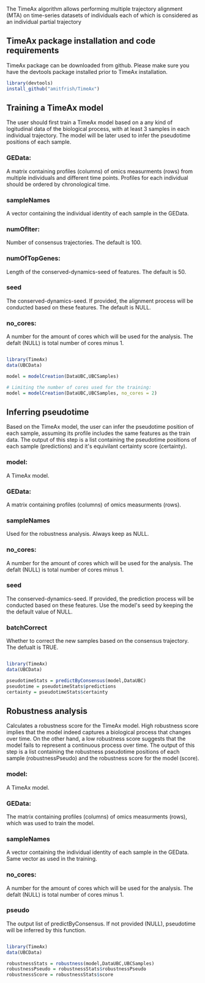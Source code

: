 The TimeAx algorithm allows performing multiple trajectory alignment (MTA) on time-series datasets of individuals each of which is considered as an individual partial trajectory

## TimeAx package installation and code requirements
TimeAx package can be downloaded from github. Please make sure you have the devtools package installed prior to TimeAx installation.

```R
library(devtools)
install_github("amitfrish/TimeAx")
```

## Training a TimeAx model
The user should first train a TimeAx model based on a any kind of logitudinal data of the biological process, with at least 3 samples in each individual trajectory. The model will be later used to infer the pseudotime positions of each sample.

### GEData: 
A matrix containing profiles (columns) of omics measurments (rows) from multiple individuals and different time points. Profiles for each individual should be ordered by chronological time.
### sampleNames 
A vector containing the individual identity of each sample in the GEData.
### numOfIter: 
Number of consensus trajectories. The default is 100.
### numOfTopGenes: 
Length of the conserved-dynamics-seed of features. The default is 50.
### seed
The conserved-dynamics-seed. If provided, the alignment process will be conducted based on these features. The default is NULL.
### no_cores:
A number for the amount of cores which will be used for the analysis. The defalt (NULL) is total number of cores minus 1.

```R

library(TimeAx)
data(UBCData)

model = modelCreation(DataUBC,UBCSamples)

# Limiting the number of cores used for the training:
model = modelCreation(DataUBC,UBCSamples, no_cores = 2)

```

## Inferring pseudotime
Based on the TimeAx model, the user can infer the pseudotime position of each sample, assuming its profile includes the same features as the train data. The output of this step is a list containing the pseudotime positions of each sample (predictions) and it's equivilant certainty score (certainty).

### model:
A TimeAx model.
### GEData: 
A matrix containing profiles (columns) of omics measurments (rows).
### sampleNames 
Used for the robustness analysis. Always keep as NULL.
### no_cores:
A number for the amount of cores which will be used for the analysis. The defalt (NULL) is total number of cores minus 1.
### seed
The conserved-dynamics-seed. If provided, the prediction process will be conducted based on these features. Use the model's seed by keeping the the default value of NULL.
### batchCorrect
Whether to correct the new samples based on the consensus trajectory. The defualt is TRUE.

```R

library(TimeAx)
data(UBCData)

pseudotimeStats = predictByConsensus(model,DataUBC)
pseudotime = pseudotimeStats$predictions
certainty = pseudotimeStats$certainty

```

## Robustness analysis
Calculates a robustness score for the TimeAx model. High robustness score implies that the model indeed captures a biological process that changes over time. On the other hand, a low robustness score suggests that the model fails to represent a continuous process over time. The output of this step is a list containing the robustness pseudotime positions of each sample (robustnessPseudo) and the robustness score for the model (score).


### model:
A TimeAx model.
### GEData: 
The matrix containing profiles (columns) of omics measurments (rows), which was used to train the model.
### sampleNames 
A vector containing the individual identity of each sample in the GEData. Same vector as used in the training.
### no_cores:
A number for the amount of cores which will be used for the analysis. The defalt (NULL) is total number of cores minus 1.
### pseudo
The output list of predictByConsensus. If not provided (NULL), pseudotime will be inferred by this function.

```R

library(TimeAx)
data(UBCData)

robustnessStats = robustness(model,DataUBC,UBCSamples)
robustnessPseudo = robustnessStats$robustnessPseudo
robustnessScore = robustnessStats$score

```
